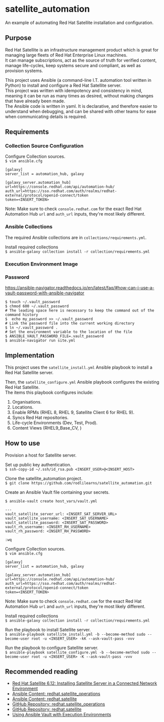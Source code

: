 # satellite_automation
An example of automating Red Hat Satellite installation and configuration.

## Purpose

Red Hat Satellite is an infrastructure management product which is great for managing large fleets of Red Hat Enterprise Linux machines.  
It can manage subscriptions, act as the source of truth for verified content, manage life-cycles, keep systems secure and compliant, as well as provision systems.  

This project uses Ansible (a command-line I.T. automation tool written in Python) to install and configure a Red Hat Satellite server.  
This project was written with idempotency and consistency in mind, meaning it can be run as many times as desired, without making changes that have already been made.  
The Ansible code is written in yaml. It is declarative, and therefore easier to understand when debugging, and can be shared with other teams for ease when communicating details is required.  

## Requirements

### Collection Source Configuration  
Configure Collection sources.  
`$ vim ansible.cfg`  

```
[galaxy]
server_list = automation_hub, galaxy

[galaxy_server.automation_hub]
url=https://console.redhat.com/api/automation-hub/
auth_url=https://sso.redhat.com/auth/realms/redhat-external/protocol/openid-connect/token
token=<INSERT_TOKEN>
```
Note: Make sure to check `console.redhat.com` for the exact Red Hat Automation Hub `url` and `auth_url` inputs, they're most likely different.  

### Ansible Collections
The required Ansible collections are in `collections/requirements.yml`.  

Install required collections  
`$ ansible-galaxy collection install -r collection/requirements.yml`  

### Execution Environment Image


### Password
https://ansible-navigator.readthedocs.io/en/latest/faq/#how-can-i-use-a-vault-password-with-ansible-navigator
```
$ touch ~/.vault_password
$ chmod 600 ~/.vault_password
# The leading space here is necessary to keep the command out of the command history
$  echo my_password >> ~/.vault_password
# Link the password file into the current working directory
$ ln ~/.vault_password .
# Set the environment variable to the location of the file
$ ANSIBLE_VAULT_PASSWORD_FILE=.vault_password
$ ansible-navigator run site.yml
```

## Implementation

This project uses the `satellite_install.yml` Ansible playbook to install a Red Hat Satellite server.

Then, the `satellite_configure.yml` Ansible playbook configures the existing Red Hat Satellite.  
The items this playbook configures include:
1. Organisations.
2. Locations.
3. Enable RPMs (RHEL 8, RHEL 9, Satellite Client 6 for RHEL 9).
4. Syncs Red Hat repositories.
5. Life-cycle Environments (Dev, Test, Prod).
6. Content Views (RHEL9_Base_CV, )

## How to use

Provision a host for Satellite server.  

Set up public key authentication.  
`$ ssh-copy-id ~/.ssh/id_rsa.pub <INSERT_USER>@<INSERT_HOST>`

Clone the satellite_automation project.  
`$ git clone https://github.com/rodlilearns/satellite_automation.git`  

Create an Ansible Vault file containing your secrets.  

`$ ansible-vault create host_vars/vault.yml`  

```
---
vault_satellite_server_url: <INSERT_SAT_SERVER_URL>
vault_satellite_username: <INSERT_SAT_USERNAME>
vault_satellite_password: <INSERT_SAT_PASSWORD>
vault_rh_username: <INSERT_RH_USERNAME>
vault_rh_password: <INSERT_RH_PASSWORD>
```
`:wq`  

Configure Collection sources.  
`$ vim ansible.cfg`  

```
[galaxy]
server_list = automation_hub, galaxy

[galaxy_server.automation_hub]
url=https://console.redhat.com/api/automation-hub/
auth_url=https://sso.redhat.com/auth/realms/redhat-external/protocol/openid-connect/token
token=<INSERT_TOKEN>
```
Note: Make sure to check `console.redhat.com` for the exact Red Hat Automation Hub `url` and `auth_url` inputs, they're most likely different.  

Install required collections  
`$ ansible-galaxy collection install -r collection/requirements.yml`  

Run the playbook to install Satellite server.  
`$ ansible-playbook satellite_install.yml -b --become-method sudo --become-user root -u <INSERT_USER> -kK --ask-vault-pass -vvv`  

Run the playbook to configure Satellite server.  
`$ ansible-playbook satellite_configure.yml -b --become-method sudo --become-user root -u <INSERT_USER> -K --ask-vault-pass -vvv`

## Recommended reading
* [Red Hat Satellite 6.12: Installing Satellite Server in a Connected Network Environment](https://access.redhat.com/documentation/en-us/red_hat_satellite/6.12/html/installing_satellite_server_in_a_connected_network_environment/index)  
* [Ansible Content: redhat.satellite_operations](https://console.redhat.com/ansible/automation-hub/repo/published/redhat/satellite_operations/)
* [Ansible Content: redhat.satellite](https://console.redhat.com/ansible/automation-hub/repo/published/redhat/satellite/)
* [GitHub Repository: redhat.satellite_operations](https://github.com/RedHatSatellite/satellite-operations-collection)
* [GitHub Repository: redhat.satellite](https://github.com/RedHatSatellite/satellite-ansible-collection)
* [Using Ansible Vault with Execution Environments](https://ansible-navigator.readthedocs.io/en/latest/faq/#how-can-i-use-a-vault-password-with-ansible-navigator)  